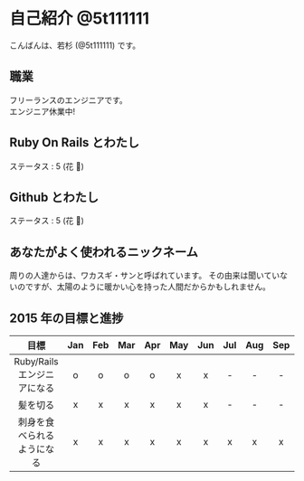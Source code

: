 # 自己紹介 @5t111111

こんばんは、若杉 (@5t111111) です。

## 職業

フリーランスのエンジニアです。  
エンジニア休業中!

## Ruby On Rails とわたし

ステータス : 5 (花 :cherry_blossom:)

## Github とわたし

ステータス : 5 (花 :cherry_blossom:)

## あなたがよく使われるニックネーム

周りの人達からは、ワカスギ・サンと呼ばれています。
その由来は聞いていないのですが、太陽のように暖かい心を持った人間だからかもしれません。

## 2015 年の目標と進捗

|            目標                                   | Jan | Feb | Mar | Apr | May | Jun | Jul | Aug | Sep | Oct | Nov | Dec |
|:-------------------------------------------------:|:---:|:---:|:---:|:---:|:---:|:---:|:---:|:---:|:---:|:---:|:---:|:---:|
| Ruby/Rails エンジニアになる                       |  o  |  o  |  o  |  o  |  x  |  x  |  -  |  -  |  -  |  -  |  -  |  -  |
| 髪を切る                                          |  x  |  x  |  x  |  x  |  x  |  x  |  -  |  -  |  -  |  -  |  -  |  -  |
| 刺身を食べられるようになる                        |  x  |  x  |  x  |  x  |  x  |  x  |  x  |  x  |  x  |  x  |  x  |  x  |
